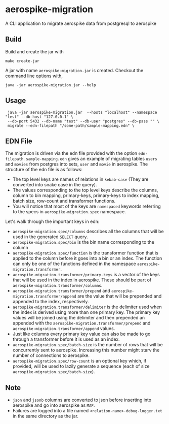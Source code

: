 # aerospike-migration

A CLI application to migrate aerospike data from postgresql to aerospike

## Build

Build and create the jar with

```
make create-jar
```

A jar with name `aerospike-migration.jar` is created. Checkout the command line options with,

```
java -jar aerospike-migration.jar --help
```
## Usage

```
 java -jar aerospike-migration.jar  --hosts "localhost" --namespace "test" --db-host "127.0.0.1" \
 --db-port 5432 --db-name "test" --db-user "postgres" --db-pass "" \
 migrate --edn-filepath "/some-path/sample-mapping.edn" \
```

## EDN File

The migration is driven via the edn file provided with the option `edn-filepath`. `sample-mapping.edn` gives an example of 
migrating tables `users` and `movies` from postgres into sets, `user` and `movie` in aerospike. The structure of the edn file is as follows:

- The top level keys are names of relations in `kebab-case` (They are converted into snake case in the query).
- The values corresponding to the top level keys describe the columns, column to bin mapping, primary-keys, primary-keys to index mapping, 
batch size, row-count and transformer functions.
- You will notice that most of the keys are `namespaced` keywords referring to the specs in `aerospike-migration.spec` namespace.

Let's walk through the important keys in edn:

- `aerospike-migration.spec/columns` describes all the columns that will be used in the generated `SELECT` query. 
- `aerospike-migration.spec/bin` is the bin name corresponding to the column
- `aerospike-migration.spec/function` is the transformer function that is applied to the column before it goes into a bin or an index. The function can only 
be one of the functions defined in the namespace `aerospike-migration.transformer`.
- `aerospike-migration.transformer/primary-keys` is a vector of the keys that will be used in the index in aerospike. These should be part of `aerospike-migration.transformer/columns`.
- `aerospike-migration.transformer/prepend` and `aerospike-migration.transformer/append` are the value that will be prepended and appended to the index, respectively.
- `aerospike-migration.transformer/delimiter` is the delimiter used when the index is derived using more than one primary key. The primary key values will be joined using the delimiter and then prepended an appended with the `aerospike-migration.transformer/prepend` and `aerospike-migration.transformer/append` values.
- Just like columns every primary key value can also be made to go through a transformer before it is used as an index.
- `aerospike-migration.spec/batch-size` is the number of rows that will be concurrently sent to aerospike. Increasing this number might starv the number of connections to aerospike.
- `aerospike-migration.spec/row-count` is an optional key which, if provided, will be used to lazily generate a sequence (each of size `aerospike-migration.spec/batch-size`).

## Note

- `json` and `jsonb` columns are converted to json before inserting into aerospike and go into aerospike as `MAP`.
- Failures are logged into a file named `<relation-name>-debug-logger.txt` in the same directory as the jar.
